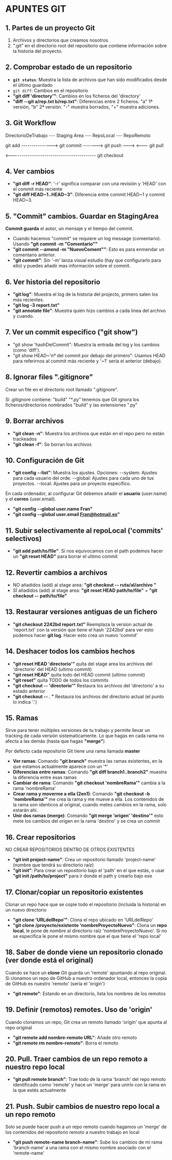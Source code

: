 # APUNTES GIT

## 1. Partes de un proyecto Git

1. Archivos y directorios que creamos nosotros
2. ".git" en el directorio root del repositorio que contiene información sobre la historia del proyecto.

## 2. Comprobar estado de un repositorio

- **`git status`**: Muestra la lista de archivos que han sido modificados desde el último guardado
- ``git diff``: Cambios en el repositorio
- **"git diff 'directory'"**: Cambios en los ficheros del 'directory' 
- **"diff --git a/rep.txt b/rep.txt"**: Diferencias entre 2 ficheros. "a" 1ª versión, "b" 2ª versión. "-" muestra borrados, "+" muestra adiciones.
  
## 3. Git Workflow

DirectorioDeTrabajo --- Staging Area --- RepoLocal --- RepoRemoto

   git add --------------->     git commit ------->   git push --->
                                                    <--- git pull

   <----------------------------------------- git checkout

## 4. Ver cambios 

- **"git diff -r HEAD"**: '-r' significa comparar con una revisión y 'HEAD' con el commit más reciente
- **"git diff HEAD~1..HEAD~3"**: Diferencia entre commit HEAD~1 y commit HEAD~3.

## 5. "Commit" cambios. Guardar en StagingArea

**Commit guarda** el autor, un mensaje y el tiempo del commit.

- Cuando hacemos "commit" se requiere un log message (comentario). Usando **"git commit -m "Comentario""**
- **"git commit --amend -m "NuevoComent""**: Esto es para enmendar un comentario anterior.
- **"git commit"**: Sin '-m' lanza visual estudio (hay que configurarlo para ello) y puedes añadir mas información sobre el commit.

## 6. Ver historia del repositorio

- **"git log"**: Muestra el log de la historia del projecto, primero salen los más recientes.
- **"git log -3 report.txt"**
- **"git annotate file"**: Muestra quién hizo cambios a cada linea del archivo y cuando.

## 7. Ver un commit especifico ("git show")

- "git show 'hashDelCommit": Muestra la entrada del log y los cambios (como 'diff').
- "git show HEAD~'nº del commit por debajo del primero": Usamos HEAD para referirnos al commit más reciente y '~1' sería el anterior (debajo).

## 8. Ignorar files ".gitignore"

Crear un file en el directorio root llamado ".gitignore".

Si .gitignore contiene: "build" "*.py" tenemos que Git ignora los ficheros/directorios nombrados "build" y las extensiones ".py"

## 9. Borrar archivos

- **"git clean -n"**: Muestra los archivos que están en el repo pero no están trackeados
- **"git clean -f"**: Se borran los archivos

## 10. Configuración de Git

- **"git config --list"**: Muestra los ajustes. Opciones: --system: Ajustes para cada usuario del orde. --global: Ajustes para cada uno de tus proyectos. --local: Ajustes para un proyecto específico.

En cada ordenador, al configurar Git debemos añadir el **usuario** (user.name) y el **correo** (user.email).

- **"git config --global user.name Fran"**
- **"git config --global user.email Fran@hotmail.es"**

## 11. Subir selectivamente al repoLocal ('commits' selectivos)

- **"git add path/to/file"**. Si nos equivocamos con el path podemos hacer un **"git reset HEAD"** para borrar el ultimo commit

## 12. Revertir cambios a archivos 

- NO añadidos (add) al stage area: **"git checkout -- ruta/al/archivo "**
- SÍ añadidos (add) al stage area: **"git reset HEAD path/to/file"** + **"git checkout -- path/to/file"**

## 13. Restaurar versiones antiguas de un fichero

- **"git checkout 2242bd report.txt"** Reemplaza la version actual de 'report.txt' con la versión que tiene el hash '2242bd' para ver esto podemos hacer **git log**. Hacer esto crea un nuevo 'commit'

## 14. Deshacer todos los cambios hechos 

- **"git reset HEAD 'directorio'"** quita del stage area los archivos del 'directorio' del HEAD (ultimo commit)
- **"git reset HEAD"** quita todo del HEAD commit (ultimo commit)
- **"git reset"** quita TODO de todos los commits
- **"git checkout -- 'directorio'"** Restaura los archivos del 'directorio' a su estado anterior
- **"git checkout -- . "** Restaura los archivos del directorio actual (el punto lo indica '.')

## 15. **Ramas**

Sirve para tener múltiples versiones de tu trabajo y permite llevar un tracking de cada versión sistematicamente. Lo que hagas en cada rama no afecta a las demás (hasta que hagas **"merge"**)

Por defecto cada repositorio Git tiene una rama llamada **master**

- **Ver ramas**: Comando **"git branch"** muestra las ramas existentes, en la que estamos actualmente aparece con un '*'
- **Diferencias entre ramas**: Comando **"git diff branch1..branch2"** muestra la diferencia entre esas ramas
- **Cambiar de rama**: Comando **"git checkout 'nombreRama'"** cambia a la rama 'nombreRama'
- **Crear rama y moverme a ella (2en1)**: Comando **"git checkout -b 'nombreRama'"** me crea la rama y me mueve a ella. Los contenidos de la rama son identicos al original, cuando metes cambios en la rama, solo estarán ahí.
- **Unir dos ramas (merge)**: Comando **"git merge 'origen' 'destino'"** esto mete los cambios del origen en la rama 'destino' y se crea un commit

## 16. **Crear repositorios**

NO CREAR REPOSITORIOS DENTRO DE OTROS EXISTENTES
- **"git init project-name"**: Crea un repositorio llamado 'project-name' (nombre que tendrá su directorio raíz)
- **"git init"**: Para crear un repositorio bajo el 'path' en el que estás, o usar **"git init /path/to/project"** para ir donde el path y crearlo bajo ese

## 17. **Clonar**/copiar un repositorio existentes

Clonar un repo hace que se copie todo el repositorio (incluida la historia) en un nuevo directorio

- **"git clone 'URLdelRepo'"**: Clona el repo ubicado en 'URLdelRepo'
- **"git clone /proyecto/existente 'nombreProyectoNuevo"**: Clona un **repo local**, le pone de nombre al directorio raíz 'nombreProyectoNuevo'. Si no se especifíca le pone el mismo nombre que el que tiene el 'repo local'
  
## 18. Saber de donde viene un repositorio clonado (ver donde está el original)

Cuando se hace un **clone** Git guarda un 'remote' apuntando al repo original.
Si clonamos un repo de GitHub a nuestro ordenador local, entonces la copia de GitHub es nuestro 'remoto' (sería el 'origin')

- **"git remote"**: Estando en un directorio, lista los nombres de los remotos

## 19. Definir (remotos) **remotes**. Uso de 'origin'

Cuando clonamos un repo, Git crea un remoto llamado 'origin' que apunta al repo original

- **"git remote add nombre-remoto URL"**: Añade otro remoto
- **"git remote rm nombre-remoto"**: Borra el remoto

## 20. **Pull**. Traer cambios de un repo remoto a nuestro repo local

- **"git pull remote branch"**: Trae todo de la rama 'branch' del repo remoto identificado como 'remote' y hace un 'merge' para unirlo con la rama en la que estés actualmente

## 21. **Push**. Subir cambios de nuestro repo local a un repo remoto

Solo se puede hacer push a un repo remoto cuando hagamos un 'merge' de los contenidos del repositorio remoto a nuestro trabajo en local

- **"git push remote-name branch-name"**: Sube los cambios de mi rama 'branch-name' a una rama con el mismo nombre asociado con el 'remote-name'
